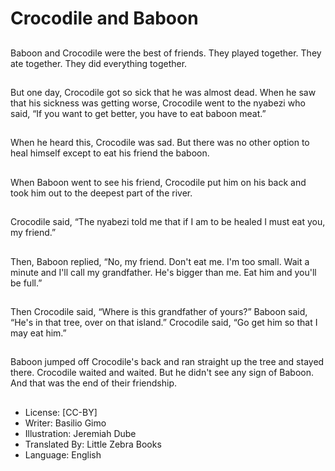# Crocodile and Baboon

##
Baboon and Crocodile were the
best of friends. They played
together. They ate together.
They did everything together.

##
But one day, Crocodile got so
sick that he was almost dead.
When he saw that his sickness
was getting worse, Crocodile
went to the nyabezi who said,
“If you want to get better, you
have to eat baboon meat.”

##
When he heard this, Crocodile
was sad. But there was no other
option to heal himself except to
eat his friend the baboon.

##
When Baboon went to see his
friend, Crocodile put him on his
back and took him out to the
deepest part of the river.

##
Crocodile said, “The nyabezi
told me that if I am to be healed
I must eat you, my friend.”

##
Then, Baboon replied, “No, my
friend. Don't eat me. I'm too
small. Wait a minute and I'll call
my grandfather. He's bigger
than me. Eat him and you'll be
full.”

##
Then Crocodile said, “Where is
this grandfather of yours?”
Baboon said, “He's in that tree,
over on that island.” Crocodile
said, “Go get him so that I may
eat him.”

##
Baboon jumped off Crocodile's
back and ran straight up the
tree and stayed there. Crocodile
waited and waited. But he
didn't see any sign of Baboon.
And that was the end of their
friendship.

##
* License: [CC-BY]
* Writer: Basilio Gimo
* Illustration: Jeremiah Dube
* Translated By: Little Zebra Books
* Language: English

